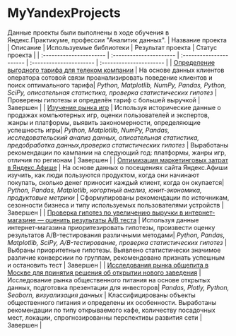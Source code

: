 # MyYandexProjects
Данные проекты были выполнены в ходе обучения в Яндекс.Практикуме, профессии "Аналитик данных".
| Название проекта | Описание | Используемые библиотеки | Результат проекта | Статус проекта |
| :---------------------- | :---------------------- | :---------------------- | :---------------------- | :---------------------- |
| [Определение выгодного тарифа для телеком компании](Statistical_analysis) | На основе данных клиентов оператора сотовой связи проанализировать поведение клиентов и поиск оптимального тарифа| *Python, Matplotlib, NumPy, Pandas, Python, SciPy, описательная статистика, проверка статистических гипотез* | Проверены гипотезы и определён тариф с большей выручкой | Завершен |
| [Изучение рынка игр](Games_market_analysis) | Используя исторические данные о продажах компьютерных игр, оценки пользователей и экспертов, жанры и платформы, выявить закономерности, определяющие успешность игры| *Python, Matplotlib, NumPy, Pandas, исследовательский анализ данных, описательная статистика, предобработка данных,проверка статистических гипотез* | Выработаны рекомендации по кампании на следующий год: платформы, жанры игр, отличия по регионам | Завершен |
| [Оптимизация маркетинговых затрат в Яндекс.Афише](Cohort_analysis) | На основе данных о посещениях сайта Яндекс.Афиши изучить, как люди пользуются продуктом, когда они начинают покупать, сколько денег приносит каждый клиент, когда он окупается| *Python, Pandas, Matplotlib, когортный анализ, юнит-экономика, продуктовые метрики* | Сформулированы рекомендации по источникам, сезонности бизнеса и типу используемых пользователями устройств | Завершен |
| [Проверка гипотез по увеличению выручки в интернет-магазине — оценить результаты A/B теста](AB_test_project) | Используя данные интернет-магазина приоритезировать гипотезы, произвести оценку результатов A/B-тестирования различными методами| *Python, Pandas, Matplotlib, SciPy, A/B-тестирование, проверка статистических гипотез* | Выбраны приоритетные гипотезы. Выявлено статистически значимое различие конверсиии по группам, рекомендовано признать успешным и остановить тест  | Завершен |
| [Исследования рынка общепита в Москве для принятия решения об открытии нового заведения](Moscow_public_catering) | Исследование рынка общественного питания на основе открытых данных, подготовка презентации для инвесторов| *Pandas, Plotly, Python, Seaborn, визуализация данных* | Классифицированы объекты общественного питания и определены их особенности. Выработаны рекомендации по типу открываемого кафе, количеству посадочных мест, локации, спрогнозированны перспективы развития сети  | Завершен |
